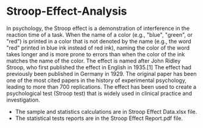 # Stroop-Effect-Analysis

In psychology, the Stroop effect is a demonstration of interference in the reaction time of a task. 
When the name of a color (e.g., "blue", "green", or "red") is printed in a color that is not denoted by the name 
(e.g., the word "red" printed in blue ink instead of red ink), naming the color of the word takes longer and is more prone to errors 
than when the color of the ink matches the name of the color. The effect is named after John Ridley Stroop, who first published 
the effect in English in 1935.[1] The effect had previously been published in Germany in 1929.
The original paper has been one of the most cited papers in the history of experimental psychology, leading to more than 700 replications.
The effect has been used to create a psychological test (Stroop test) that is widely used in clinical practice and investigation.

* The sample and statistics calculations are in Stroop Effect Data.xlsx file.
* The statistical tests reports are in the Stroop Effect Report.pdf file.

